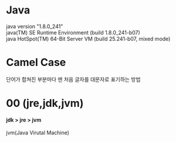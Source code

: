 Java
====

java version "1.8.0_241"   
java(TM) SE Runtime Environment (build 1.8.0_241-b07)   
java HotSpot(TM) 64-Bit Server VM (build 25.241-b07, mixed mode)

# Camel Case 
단어가 합쳐진 부분마다 맨 처음 글자를 대문자로 표기하는 방법


# 00 (jre,jdk,jvm)
#### jdk > jre > jvm

jvm(Java Virutal Machine)


